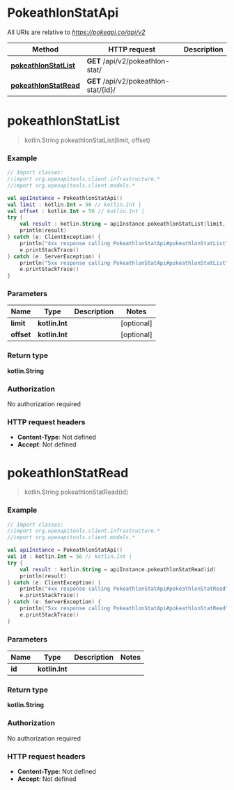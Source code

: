 # PokeathlonStatApi

All URIs are relative to *https://pokeapi.co/api/v2*

Method | HTTP request | Description
------------- | ------------- | -------------
[**pokeathlonStatList**](PokeathlonStatApi.md#pokeathlonStatList) | **GET** /api/v2/pokeathlon-stat/ | 
[**pokeathlonStatRead**](PokeathlonStatApi.md#pokeathlonStatRead) | **GET** /api/v2/pokeathlon-stat/{id}/ | 


<a name="pokeathlonStatList"></a>
# **pokeathlonStatList**
> kotlin.String pokeathlonStatList(limit, offset)



### Example
```kotlin
// Import classes:
//import org.openapitools.client.infrastructure.*
//import org.openapitools.client.models.*

val apiInstance = PokeathlonStatApi()
val limit : kotlin.Int = 56 // kotlin.Int | 
val offset : kotlin.Int = 56 // kotlin.Int | 
try {
    val result : kotlin.String = apiInstance.pokeathlonStatList(limit, offset)
    println(result)
} catch (e: ClientException) {
    println("4xx response calling PokeathlonStatApi#pokeathlonStatList")
    e.printStackTrace()
} catch (e: ServerException) {
    println("5xx response calling PokeathlonStatApi#pokeathlonStatList")
    e.printStackTrace()
}
```

### Parameters

Name | Type | Description  | Notes
------------- | ------------- | ------------- | -------------
 **limit** | **kotlin.Int**|  | [optional]
 **offset** | **kotlin.Int**|  | [optional]

### Return type

**kotlin.String**

### Authorization

No authorization required

### HTTP request headers

 - **Content-Type**: Not defined
 - **Accept**: Not defined

<a name="pokeathlonStatRead"></a>
# **pokeathlonStatRead**
> kotlin.String pokeathlonStatRead(id)



### Example
```kotlin
// Import classes:
//import org.openapitools.client.infrastructure.*
//import org.openapitools.client.models.*

val apiInstance = PokeathlonStatApi()
val id : kotlin.Int = 56 // kotlin.Int | 
try {
    val result : kotlin.String = apiInstance.pokeathlonStatRead(id)
    println(result)
} catch (e: ClientException) {
    println("4xx response calling PokeathlonStatApi#pokeathlonStatRead")
    e.printStackTrace()
} catch (e: ServerException) {
    println("5xx response calling PokeathlonStatApi#pokeathlonStatRead")
    e.printStackTrace()
}
```

### Parameters

Name | Type | Description  | Notes
------------- | ------------- | ------------- | -------------
 **id** | **kotlin.Int**|  |

### Return type

**kotlin.String**

### Authorization

No authorization required

### HTTP request headers

 - **Content-Type**: Not defined
 - **Accept**: Not defined

